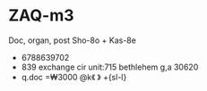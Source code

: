 # ZAQ-m3
Doc, organ, post
Sho-8o  +   Kas-8e 
+  6788639702
+  839 exchange cir 
           unit:715
     bethlehem g,a
   30620
+   q.doc
   =₩3000
@k《
》 +{sl-l}